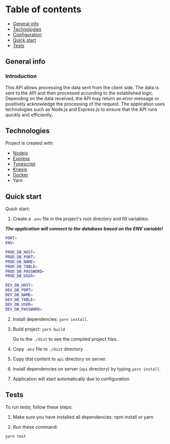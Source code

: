 # Table of contents

-   [General info](#general-info)
-   [Technologies](#technologies)
-   [Configuration](#configuration)
-   [Quick start](#quick-start)
-   [Tests](#tests)

## General info

### Introduction

This API allows processing the data sent from the client side. The data is sent to the API and then processed according to the established logic. Depending on the data received, the API may return an error message or positively acknowledge the processing of the request. The application uses technologies such as Node.js and Express.js to ensure that the API runs quickly and efficiently.

## Technologies

Project is created with:

-   [Nodejs](https://nodejs.org/)
-   [Express](https://expressjs.com/)
-   [Typescript](https://www.typescriptlang.org/)
-   [Knexjs](https://knexjs.org/)
-   [Docker](https://www.docker.com/)
-   Yarn

## Quick start

Quick start:

1. Create a `.env` file in the project's root directory and fill variables:

**_The application will connect to the database based on the ENV variable!_**

```bash
PORT=
ENV=

PROD_DB_HOST=
PROD_DB_PORT=
PROD_DB_NAME=
PROD_DB_TABLE=
PROD_DB_PASSWORD=
PROD_DB_USER=

DEV_DB_HOST=
DEV_DB_PORT=
DEV_DB_NAME=
DEV_DB_TABLE=
DEV_DB_USER=
DEV_DB_PASSWORD=
```

2. Install dependencies: `yarn install`.
3. Build project: `yarn build`

    Go to the `./dist` to see the compiled project files.

4. Copy `.env` file to `./dist` directory.
5. Copy dist content to `api` directory on server.
6. Install dependencies on server (`api` directory) by typing `yarn install`.
7. Application will start automatically due to configuration.

## Tests

To run tests, follow these steps:

1. Make sure you have installed all dependencies: npm install or yarn

2. Run these command:

```bash
yarn test
```

